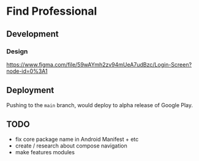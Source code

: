 # Find Professional

## Development

### Design
https://www.figma.com/file/59wAYmh2zv94mUeA7udBzc/Login-Screen?node-id=0%3A1

## Deployment

Pushing to the `main` branch, would deploy to alpha release of Google Play.

## TODO
- fix core package name in Android Manifest + etc
- create / research about compose navigation
- make features modules
